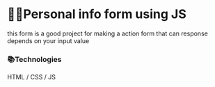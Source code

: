 #  👩‍💻Personal info form using JS
this form is a good project for making a action form that can response depends on your input value



### 📚Technologies 
HTML / CSS / JS

